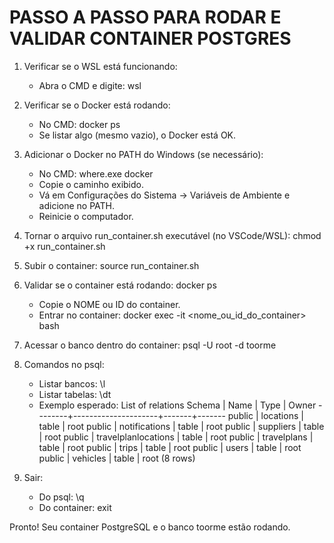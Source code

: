# PASSO A PASSO PARA RODAR E VALIDAR CONTAINER POSTGRES

1) Verificar se o WSL está funcionando:
   - Abra o CMD e digite:
     wsl

2) Verificar se o Docker está rodando:
   - No CMD:
     docker ps
   - Se listar algo (mesmo vazio), o Docker está OK.

3) Adicionar o Docker no PATH do Windows (se necessário):
   - No CMD:
     where.exe docker
   - Copie o caminho exibido.
   - Vá em Configurações do Sistema -> Variáveis de Ambiente e adicione no PATH.
   - Reinicie o computador.

4) Tornar o arquivo run_container.sh executável (no VSCode/WSL):
   chmod +x run_container.sh

5) Subir o container:
   source run_container.sh

6) Validar se o container está rodando:
   docker ps
   - Copie o NOME ou ID do container.
   - Entrar no container:
     docker exec -it <nome_ou_id_do_container> bash

7) Acessar o banco dentro do container:
   psql -U root -d toorme

8) Comandos no psql:
   - Listar bancos:
     \l
   - Listar tabelas:
     \dt
   - Exemplo esperado:
           List of relations
    Schema |        Name         | Type  | Owner
   --------+---------------------+-------+-------
    public | locations           | table | root
    public | notifications       | table | root
    public | suppliers           | table | root
    public | travelplanlocations | table | root
    public | travelplans         | table | root
    public | trips               | table | root
    public | users               | table | root
    public | vehicles            | table | root
   (8 rows)

9) Sair:
   - Do psql:
     \q
   - Do container:
     exit

Pronto! Seu container PostgreSQL e o banco toorme estão rodando.

